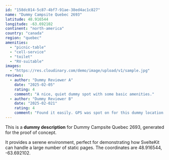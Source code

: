 ```yaml
---
id: "158dc014-5c87-4bf7-91ae-38ed4ac1c827"
name: "Dummy Campsite Quebec 2693"
latitude: 48.916544
longitude: -63.692102
continent: "north-america"
country: "canada"
region: "quebec"
amenities:
  - "picnic-table"
  - "cell-service"
  - "toilet"
  - "RV-suitable"
images:
  - "https://res.cloudinary.com/demo/image/upload/v1/sample.jpg"
reviews:
  - author: "Dummy Reviewer A"
    date: "2025-02-05"
    rating: 4
    comment: "A nice, quiet dummy spot with some basic amenities."
  - author: "Dummy Reviewer B"
    date: "2025-02-021"
    rating: 4
    comment: "Found it easily. GPS was spot on for this dummy location."
---
```


This is a **dummy description** for Dummy Campsite Quebec 2693, generated for the proof of concept.

It provides a serene environment, perfect for demonstrating how SvelteKit can handle a large number of static pages. The coordinates are 48.916544, -63.692102.
